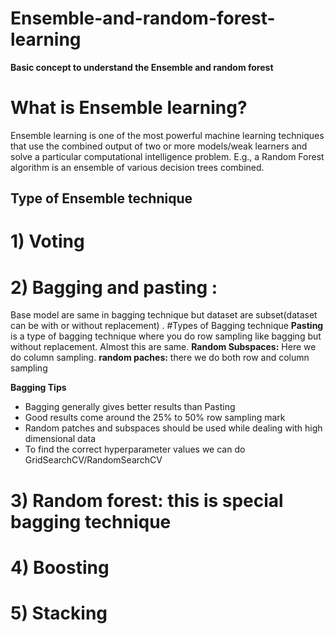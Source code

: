 # Ensemble-and-random-forest-learning

**Basic concept to understand the Ensemble and random forest**


# What is Ensemble learning?
Ensemble learning is one of the most powerful machine learning techniques that use the combined output of two or more models/weak learners and solve a particular computational intelligence problem. E.g., a Random Forest algorithm is an ensemble of various decision trees combined.


## Type of Ensemble technique
# 1) Voting

# 2) Bagging and pasting : 
Base model are same in bagging technique but dataset are subset(dataset can be with or without replacement) .
#Types of Bagging technique
**Pasting** is a type of bagging technique where you do row sampling like bagging but  without replacement. Almost this are same.
**Random Subspaces:** Here we do column sampling.
**random paches:** there we do both row and column sampling


**Bagging Tips**

- Bagging generally gives better results than Pasting
- Good results come around the 25% to 50% row sampling mark
- Random patches and subspaces should be used while dealing with high dimensional data
- To find the correct hyperparameter values we can do GridSearchCV/RandomSearchCV

# 3) Random forest: this is special bagging technique
# 4) Boosting 
# 5) Stacking
